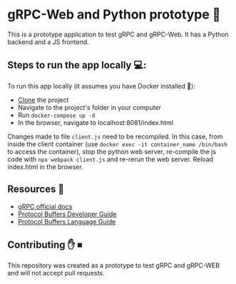 # gRPC-Web and Python prototype 🦄

This is a prototype application to test gRPC and gRPC-Web. It has a Python backend and a JS frontend.

## Steps to run the app locally 💻:

To run this app locally (it assumes you have Docker installed 🐋):

* [Clone](https://help.github.com/articles/cloning-a-repository/) the project
* Navigate to the project's folder in your computer
* Run `docker-compose up -d`
* In the browser, navigate to localhost:8081/index.html

Changes made to file `client.js` need to be recompiled. In this case, from inside the client container (use `docker exec -it container_name /bin/bash` to access the container), stop the python web server, re-compile the js code with `npx webpack client.js` and re-rerun the web server. Reload index.html in the browser.


## Resources 🔖
- [gRPC official docs](grpc.io)
- [Protocol Buffers Developer Guide](developers.google.com/protocol-buffers/docs/overview)
- [Protocol Buffers Language Guide](developers.google.com/protocol-buffers/docs/proto)

## Contributing ✋ ⏹

This repository was created as a prototype to test gRPC and gRPC-WEB and will not accept pull requests.
